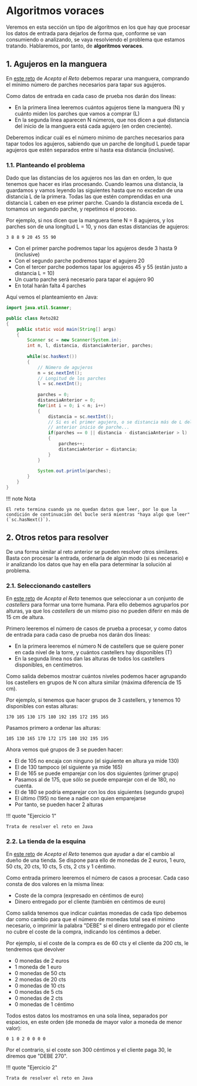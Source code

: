 # Algoritmos voraces

Veremos en esta sección un tipo de algoritmos en los que hay que procesar los datos de entrada para dejarlos de forma que, conforme se van consumiendo o analizando, se vaya resolviendo el problema que estamos tratando. Hablaremos, por tanto, de **algoritmos voraces**.

## 1. Agujeros en la manguera

En <a href="https://aceptaelreto.com/problem/statement.php?id=282" target="_blank">este reto</a> de *Acepta el Reto* debemos reparar una manguera, comprando el mínimo número de parches necesarios para tapar sus agujeros.

Como datos de entrada en cada caso de prueba nos darán dos líneas:

* En la primera línea leeremos cuántos agujeros tiene la manguera (N) y cuánto miden los parches que vamos a comprar (L)
* En la segunda línea aparecen N números, que nos dicen a qué distancia del inicio de la manguera está cada agujero (en orden creciente).

Deberemos indicar cuál es el número mínimo de parches necesarios para tapar todos los agujeros, sabiendo que un parche de longitud L puede tapar agujeros que estén separados entre sí hasta esa distancia (inclusive).

### 1.1. Planteando el problema

Dado que las distancias de los agujeros nos las dan en orden, lo que tenemos que hacer es irlas procesando. Cuando leamos una distancia, la guardamos y vamos leyendo las siguientes hasta que no excedan de una distancia L de la primera. Todas las que estén comprendidas en una distancia L caben en ese primer parche. Cuando la distancia exceda de L tomamos un segundo parche, y repetimos el proceso.

Por ejemplo, si nos dicen que la manguera tiene N = 8 agujeros, y los parches son de una longitud L = 10, y nos dan estas distancias de agujeros:

```
3 8 8 9 20 45 55 90
```

* Con el primer parche podremos tapar los agujeros desde 3 hasta 9 (inclusive)
* Con el segundo parche podremos tapar el agujero 20
* Con el tercer parche podemos tapar los agujeros 45 y 55 (están justo a distancia L = 10)
* Un cuarto parche será necesario para tapar el agujero 90
* En total harán falta 4 parches

Aquí vemos el planteamiento en Java:

```java
import java.util.Scanner;

public class Reto282
{
    public static void main(String[] args)
    {
        Scanner sc = new Scanner(System.in);
        int n, l, distancia, distanciaAnterior, parches;
        
        while(sc.hasNext())
        {
            // Número de agujeros
            n = sc.nextInt();
            // Longitud de los parches
            l = sc.nextInt();
            
            parches = 0;
            distanciaAnterior = 0;
            for(int i = 0; i < n; i++)
            {
                distancia = sc.nextInt();
                // Si es el primer agujero, o se distancia más de L del
                // anterior inicio de parche...
                if(parches == 0 || distancia - distanciaAnterior > l)
                {
                    parches++;
                    distanciaAnterior = distancia;
                }
            }
            
            System.out.println(parches);
        }
    }
}
```

!!! note Nota

    El reto termina cuando ya no quedan datos que leer, por lo que la condición de continuación del bucle será mientras "haya algo que leer" (`sc.hasNext()`).

## 2. Otros retos para resolver

De una forma similar al reto anterior se pueden resolver otros similares. Basta con procesar la entrada, ordenarla de algún modo (si es necesario) e ir analizando los datos que hay en ella para determinar la solución al problema.

### 2.1. Seleccionando castellers

En <a href="https://aceptaelreto.com/problem/statement.php?id=409" target="_blank">este reto</a> de *Acepta el Reto* tenemos que seleccionar a un conjunto de *castellers* para formar una torre humana. Para ello debemos agruparlos por alturas, ya que los *castellers* de un mismo piso no pueden diferir en más de 15 cm de altura.

Primero leeremos el número de casos de prueba a procesar, y como datos de entrada para cada caso de prueba nos darán dos líneas:

* En la primera leeremos el número N de castellers que se quiere poner en cada nivel de la torre, y cuántos castellers hay disponibles (T)
* En la segunda línea nos dan las alturas de todos los castellers disponibles, en centímetros.

Como salida debemos mostrar cuántos niveles podemos hacer agrupando los castellers en grupos de N con altura similar (máxima diferencia de 15 cm).

Por ejemplo, si tenemos que hacer grupos de 3 castellers, y tenemos 10 disponibles con estas alturas:

```
170 105 130 175 180 192 195 172 195 165
```

Pasamos primero a ordenar las alturas:

```
105 130 165 170 172 175 180 192 195 195
```

Ahora vemos qué grupos de 3 se pueden hacer:

* El de 105 no encaja con ninguno (el siguiente en altura ya mide 130)
* El de 130 tampoco (el siguiente ya mide 165)
* El de 165 se puede emparejar con los dos siguientes (primer grupo)
* Pasamos al de 175, que sólo se puede emparejar con el de 180, no cuenta.
* El de 180 se podría emparejar con los dos siguientes (segundo grupo)
* El último (195) no tiene a nadie con quien emparejarse
* Por tanto, se pueden hacer 2 alturas

!!! quote "Ejercicio 1"

    Trata de resolver el reto en Java

### 2.2. La tienda de la esquina

En <a href="https://aceptaelreto.com/problem/statement.php?id=284" target="_blank">este reto</a> de *Acepta el Reto* tenemos que ayudar a dar el cambio al dueño de una tienda. Se dispone para ello de monedas de 2 euros, 1 euro, 50 cts, 20 cts, 10 cts, 5 cts, 2 cts y 1 céntimo.

Como entrada primero leeremos el número de casos a procesar. Cada caso consta de dos valores en la misma línea:

* Coste de la compra (expresado en céntimos de euro)
* Dinero entregado por el cliente (también en céntimos de euro)

Como salida tenemos que indicar cuántas monedas de cada tipo debemos dar como cambio para que el número de monedas total sea el mínimo necesario, o imprimir la palabra "DEBE" si el dinero entregado por el cliente no cubre el coste de la compra, indicando los céntimos a deber.

Por ejemplo, si el coste de la compra es de 60 cts y el cliente da 200 cts, le tendremos que devolver

* 0 monedas de 2 euros
* 1 moneda de 1 euro
* 0 monedas de 50 cts
* 2 monedas de 20 cts
* 0 monedas de 10 cts
* 0 monedas de 5 cts
* 0 monedas de 2 cts
* 0 monedas de 1 céntimo

Todos estos datos los mostramos en una sola línea, separados por espacios, en este orden (de moneda de mayor valor a moneda de menor valor):

```
0 1 0 2 0 0 0 0
```

Por el contrario, si el coste son 300 céntimos y el cliente paga 30, le diremos que "DEBE 270".

!!! quote "Ejercicio 2"

    Trata de resolver el reto en Java
